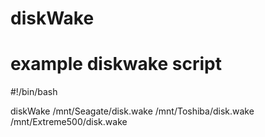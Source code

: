 # diskWake

# example diskwake script

#!/bin/bash

diskWake /mnt/Seagate/disk.wake /mnt/Toshiba/disk.wake /mnt/Extreme500/disk.wake
